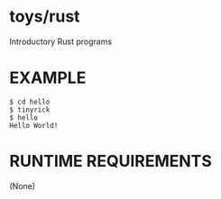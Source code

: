 # toys/rust

Introductory Rust programs

# EXAMPLE

```console
$ cd hello
$ tinyrick
$ hello
Hello World!
```

# RUNTIME REQUIREMENTS

(None)
